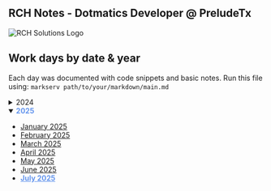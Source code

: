 ## RCH Notes - Dotmatics Developer @ PreludeTx

![RCH Solutions Logo](https://www.rchsolutions.com/wp-content/uploads/2019/04/rch.logo_.fullcolor-1.png)

## Work days by date & year

Each day was documented with code snippets and basic notes.
Run this file using: `markserv path/to/your/markdown/main.md`

<details close>
<summary>2024</summary>

  - [October 2024](./2024/10_2024.md)
  - [November 2024](./2024/11_2024.md)
  - [December 2024](./2024/12_2024.md)
</details>


<details open>
<summary><span style="color:#6495ED; font-weight:bold;">2025</summary>

  - [January 2025](./2025/01_2025.md)
  - [February 2025](./2025/02_2025.md)
  - [March 2025](./2025/03_2025.md)
  - [April 2025](./2025/04_2025.md)
  - [May 2025](./2025/05_2025.md)
  - [June 2025](./2025/06_2025.md)
  - <a href="./2025/07_2025.md" style="color:#6495ED; font-weight: bold;">July 2025</a>
</details>
